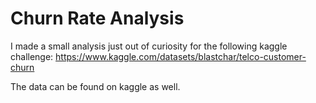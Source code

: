 # Churn Rate Analysis

I made a small analysis just out of curiosity for the following kaggle challenge:
https://www.kaggle.com/datasets/blastchar/telco-customer-churn

The data can be found on kaggle as well.
